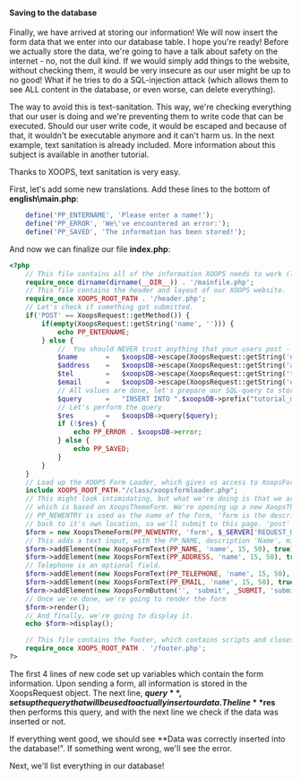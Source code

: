 #### Saving to the database

Finally, we have arrived at storing our information! We will now insert the form data that we enter into our database table. I hope you're ready!
Before we actually store the data, we're going to have a talk about safety on the internet - no, not the dull kind.
If we would simply add things to the website, without checking them, it would be very insecure as our user might be up to no good!
What if he tries to do a SQL-injection attack (which allows them to see ALL content in the database, or even worse, can delete everything).

The way to avoid this is text-sanitation. This way, we're checking everything that our user is doing and we're preventing them to write code that can be executed.
Should our user write code, it would be escaped and because of that, it wouldn't be executable anymore and it can't harm us.
In the next example, text sanitation is already included. More information about this subject is available in another tutorial.

Thanks to XOOPS, text sanitation is very easy.

First, let's add some new translations. Add these lines to the bottom of **english\main.php**:
```php 
    define('PP_ENTERNAME', 'Please enter a name!');
    define('PP_ERROR', 'We\'ve encountered an error:');
    define('PP_SAVED', 'The information has been stored!');
``` 
And now we can finalize our file **index.php**:
```php 
<?php
    // This file contains all of the information XOOPS needs to work (like the database information). It's the bootstrap of XOOPS, basicly.
    require_once dirname(dirname(__DIR__)) . '/mainfile.php';
    // This file contains the header and layout of our XOOPS website.
    require_once XOOPS_ROOT_PATH . '/header.php';
    // Let's check if something got submitted.
    if('POST' == XoopsRequest::getMethod()) {
        if(empty(XoopsRequest::getString('name', ''))) {
            echo PP_ENTERNAME;
        } else {
            //  You should NEVER trust anything that your users post - always first check the input.
            $name       =   $xoopsDB->escape(XoopsRequest::getString('name'));
            $address    =   $xoopsDB->escape(XoopsRequest::getString('address', ''));
            $tel        =   $xoopsDB->escape(XoopsRequest::getString('tel', ''));
            $email      =   $xoopsDB->escape(XoopsRequest::getString('email', ''));
            // All values are done, let's prepare our SQL-query to store this information
            $query      =   "INSERT INTO ".$xoopsDB->prefix("tutorial_myform")." (name, address, telephone, email) VALUES ('$name', '$address', '$tel', '$email' )";
            // Let's perform the query
            $res        =   $xoopsDB->query($query);
            if (!$res) {
                echo PP_ERROR . $xoopsDB->error;
            } else {
                echo PP_SAVED;
            }
        }
    }
    // Load up the XOOPS Form Loader, which gives us access to XoopsForm
    include XOOPS_ROOT_PATH."/class/xoopsformloader.php";
    // This might look intimidating, but what we're doing is that we are creating a new form object here called $form,
    // which is based on XoopsThemeForm. We're opening up a new XoopsThemeForm and we give it some parameters.
    // PP_NEWENTRY is used as the name of the form, 'form is the description. $_SERVER['REQUEST_URI'] points the form
    // back to it's own location, so we'll submit to this page. 'post' makes it a POST method.
    $form = new XoopsThemeForm(PP_NEWENTRY, 'form', $_SERVER['REQUEST_URI'], 'post');
    // This adds a text input, with the PP_NAME, description 'Name', minimum length of 15 and maximum length of 75. True means that it's required.
    $form->addElement(new XoopsFormText(PP_NAME, 'name', 15, 50), true);
    $form->addElement(new XoopsFormText(PP_ADDRESS, 'name', 15, 50), true);
    // Telephone is an optional field.
    $form->addElement(new XoopsFormText(PP_TELEPHONE, 'name', 15, 50), false);
    $form->addElement(new XoopsFormText(PP_EMAIL, 'name', 15, 50), true);
    $form->addElement(new XoopsFormButton('', 'submit', _SUBMIT, 'submit'));
    // Once we're done, we're going to render the form
    $form->render();
    // And finally, we're going to display it.
    echo $form->display();

    // This file contains the footer, which contains scripts and closes our layout.
    require_once XOOPS_ROOT_PATH . '/footer.php';
?>
```

The first 4 lines of new code set up variables which contain the form information. Upon sending a form, all information is stored in the XoopsRequest object.
The next line, **$query**, sets up the query that will be used to actually insert our data.
The line **$res** then performs this query, and with the next line we check if the data was inserted or not.

If everything went good, we should see **Data was correctly inserted into the database!". If something went wrong, we'll see the error.

Next, we'll list everything in our database!